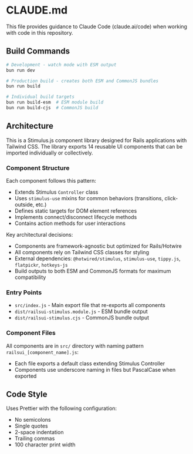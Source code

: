 # CLAUDE.md

This file provides guidance to Claude Code (claude.ai/code) when working with code in this repository.

## Build Commands

```bash
# Development - watch mode with ESM output
bun run dev

# Production build - creates both ESM and CommonJS bundles
bun run build

# Individual build targets
bun run build-esm  # ESM module build
bun run build-cjs  # CommonJS build
```

## Architecture

This is a Stimulus.js component library designed for Rails applications with Tailwind CSS. The library exports 14 reusable UI components that can be imported individually or collectively.

### Component Structure

Each component follows this pattern:
- Extends Stimulus `Controller` class
- Uses `stimulus-use` mixins for common behaviors (transitions, click-outside, etc.)
- Defines static targets for DOM element references
- Implements connect/disconnect lifecycle methods
- Contains action methods for user interactions

Key architectural decisions:
- Components are framework-agnostic but optimized for Rails/Hotwire
- All components rely on Tailwind CSS classes for styling
- External dependencies: `@hotwired/stimulus`, `stimulus-use`, `tippy.js`, `flatpickr`, `hotkeys-js`
- Build outputs to both ESM and CommonJS formats for maximum compatibility

### Entry Points

- `src/index.js` - Main export file that re-exports all components
- `dist/railsui-stimulus.module.js` - ESM bundle output
- `dist/railsui-stimulus.cjs` - CommonJS bundle output

### Component Files

All components are in `src/` directory with naming pattern `railsui_[component_name].js`:
- Each file exports a default class extending Stimulus Controller
- Components use underscore naming in files but PascalCase when exported

## Code Style

Uses Prettier with the following configuration:
- No semicolons
- Single quotes
- 2-space indentation
- Trailing commas
- 100 character print width